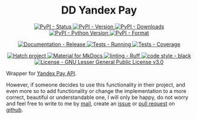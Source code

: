 <h1 align="center" >DD Yandex Pay</h1>

<p align="center">
	<a href="https://pypi.org/project/dd_yandex_pay">
		<img src="https://img.shields.io/pypi/status/dd_yandex_pay.svg" alt="PyPI - Status" />
	</a>
	<a href="https://pypi.org/project/dd_yandex_pay">
		<img src="https://img.shields.io/pypi/v/dd_yandex_pay.svg" alt="PyPI - Version" />
	</a>
	<a href="https://pypi.org/project/dd_yandex_pay">
		<img src="https://img.shields.io/pypi/dm/dd_yandex_pay.svg" alt="PyPI - Downloads" />
	</a>
	<a href="https://pypi.org/project/dd_yandex_pay">
		<img src="https://img.shields.io/pypi/pyversions/dd_yandex_pay.svg" alt="PyPI - Python Version" />
	</a>
	<a href="https://pypi.org/project/dd_yandex_pay">
		<img src="https://img.shields.io/pypi/format/dd_yandex_pay.svg" alt="PyPI - Format" />
	</a>
</p>
<p align="center">
	<a href="https://github.com/dd/dd_yandex_pay/actions/workflows/mkdocs-release.yml" >
		<img src="https://img.shields.io/github/actions/workflow/status/dd/dd_yandex_pay/mkdocs-release.yml?logo=github&label=docs" alt="Documentation - Release" />
	</a>
	<a href="https://github.com/dd/dd_yandex_pay/actions/workflows/test.yml" >
		<img src="https://img.shields.io/github/actions/workflow/status/dd/dd_yandex_pay/test.yml?logo=github&label=tests" alt="Tests - Running" />
	</a>
	<a href="https://codecov.io/gh/dd/dd_yandex_pay" >
		<img src="https://codecov.io/gh/dd/dd_yandex_pay/branch/main/graph/badge.svg?token=HV1QGD74EK" alt="Tests - Coverage" />
	</a>
</p>
<p align="center">
	<a href="https://github.com/pypa/hatch" target="_blank">
		<img src="https://img.shields.io/badge/%F0%9F%A5%9A-Hatch-4051b5.svg" alt="Hatch project" />
	</a>
	<a href="https://squidfunk.github.io/mkdocs-material/" target="_blank">
		<img src="https://img.shields.io/badge/docs-mkdocs_material-blue?logo=mdbook&logoColor=white" alt="Material for MkDocs" />
	</a>
	<a href="https://github.com/charliermarsh/ruff" target="_blank">
		<img src="https://img.shields.io/endpoint?url=https://raw.githubusercontent.com/charliermarsh/ruff/main/assets/badge/v2.json" alt="linting - Ruff" />
	</a>
	<a href="https://github.com/psf/black" target="_blank">
		<img src="https://img.shields.io/badge/code%20style-black-000000.svg" alt="code style - black" />
	</a>
	<a href="https://raw.githubusercontent.com/dd/dd_yandex_pay/main/LICENSE" target="_blank">
		<img src="https://img.shields.io/pypi/l/dd_yandex_pay?color=008033" alt="License - GNU Lesser General Public License v3.0" />
	</a>
</p>

Wrapper for [Yandex Pay API](https://pay.yandex.ru/ru/docs/custom/backend/yandex-pay-api/).

However, if someone decides to use this functionality in their project, and even more so to add functionality or change the implementation to a more correct, beautiful or understandable one, I will only be happy, do not worry and feel free to write to me by [mail](mailto:dd@tovarisch.engineer), create an [issue](https://github.com/dd/dd_yandex_pay/issues) or [pull request](https://github.com/dd/dd_yandex_pay/pulls) on [github](https://github.com/dd/dd_yandex_pay).
